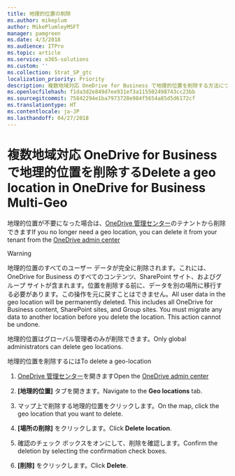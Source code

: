 ```yaml
---
title: 地理的位置の削除
ms.author: mikeplum
author: MikePlumleyMSFT
manager: pamgreen
ms.date: 4/3/2018
ms.audience: ITPro
ms.topic: article
ms.service: o365-solutions
ms.custom: ''
ms.collection: Strat_SP_gtc
localization_priority: Priority
description: 複数地域対応 OneDrive for Business で地理的位置を削除する方法について説明します。
ms.openlocfilehash: f1da3d2e849d7ee931ef3a115502498743cc23bb
ms.sourcegitcommit: 75842294e1ba7973728e984f5654a85d5d6172cf
ms.translationtype: HT
ms.contentlocale: ja-JP
ms.lasthandoff: 04/27/2018
---
```

# <a name="delete-a-geo-location-in-onedrive-for-business-multi-geo"></a><span data-ttu-id="35326-103">複数地域対応 OneDrive for Business で地理的位置を削除する</span><span class="sxs-lookup"><span data-stu-id="35326-103">Delete a geo location in OneDrive for Business Multi-Geo</span></span>

<span data-ttu-id="35326-104">地理的位置が不要になった場合は、[OneDrive 管理センター](https://admin.onedrive.com)のテナントから削除できます</span><span class="sxs-lookup"><span data-stu-id="35326-104">If you no longer need a geo location, you can delete it from your tenant from the [OneDrive admin center](https://admin.onedrive.com)</span></span>

> [!WARNING]
> <span data-ttu-id="35326-p101">地理的位置のすべてのユーザー データが完全に削除されます。これには、OneDrive for Business のすべてのコンテンツ、SharePoint サイト、およびグループ サイトが含まれます。位置を削除する前に、データを別の場所に移行する必要があります。この操作を元に戻すことはできません。</span><span class="sxs-lookup"><span data-stu-id="35326-p101">All user data in the geo location will be permanently deleted. This includes all OneDrive for Business content, SharePoint sites, and Group sites. You must migrate any data to another location before you delete the location. This action cannot be undone.</span></span>

<span data-ttu-id="35326-109">地理的位置はグローバル管理者のみが削除できます。</span><span class="sxs-lookup"><span data-stu-id="35326-109">Only global administrators can delete geo locations.</span></span>

<span data-ttu-id="35326-110">地理的位置を削除するには</span><span class="sxs-lookup"><span data-stu-id="35326-110">To delete a geo-location</span></span>

1. <span data-ttu-id="35326-111">[OneDrive 管理センター](https://admin.onedrive.com)を開きます</span><span class="sxs-lookup"><span data-stu-id="35326-111">Open the [OneDrive admin center](https://admin.onedrive.com)</span></span>

2. <span data-ttu-id="35326-112">**[地理的位置]** タブを開きます。</span><span class="sxs-lookup"><span data-stu-id="35326-112">Navigate to the **Geo locations** tab.</span></span>

3. <span data-ttu-id="35326-113">マップ上で削除する地理的位置をクリックします。</span><span class="sxs-lookup"><span data-stu-id="35326-113">On the map, click the geo location that you want to delete.</span></span>

4. <span data-ttu-id="35326-114">**[場所の削除]** をクリックします。</span><span class="sxs-lookup"><span data-stu-id="35326-114">Click **Delete location**.</span></span>

5. <span data-ttu-id="35326-115">確認のチェック ボックスをオンにして、削除を確認します。</span><span class="sxs-lookup"><span data-stu-id="35326-115">Confirm the deletion by selecting the confirmation check boxes.</span></span>

6. <span data-ttu-id="35326-116">**[削除]** をクリックします。</span><span class="sxs-lookup"><span data-stu-id="35326-116">Click **Delete**.</span></span>



